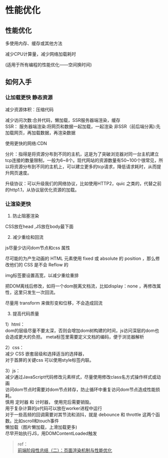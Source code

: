 # 性能优化

## 性能优化

多使用内存、缓存或其他方法

减少CPU计算量，减少网络加载耗时

(适用于所有编程的性能优化——空间换时间)

## 如何入手

### 让加载更快 静态资源

减少资源体积︰压缩代码

减少访问次数:合并代码，懒加载，SSR服务器端渲染，缓存  
SSR：
服务器端渲染:将网页和数据一起加载，一起渲染
非SSR（前后端分离):先加载网页，再加载数据，再渲染数据

使用更快的网络:CDN

分片：指得是将资源分布到不同的主机，这是为了突破浏览器对同一台主机建立tcp连接的数量限制，一般为6~8个。现代网站的资源数量有50~100个很常见，所以将资源分布到不同的主机上，可以建立更多的tcp请求，降低请求耗时，从而提升网页速度。

升级协议：可以升级我们的网络协议，比如使用HTTP2，quic 之类的，代替之前的http1.1，从协议层优化资源的加载。

### 让渲染更快

1. 防止阻塞渲染

CSS放在head ,JS放在body最下面

2. 减少重绘和回流

js尽量少访问dom节点和css 属性

尽可能的为产生动画的 HTML 元素使用 fixed 或 absolute 的 position ，那么修改他们的 CSS 是不会 Reflow 的

img标签要设置高宽，以减少重绘重排

把DOM离线后修改，如将一个dom脱离文档流，比如display：none ，再修改属性，这里只发生一次回流。

尽量用 transform 来做形变和位移，不会造成回流

3. 提高代码质量

1）html：  
dom的层级尽量不要太深，否则会增加dom树构建的时间，js访问深层的dom也会造成更大的负担。
meta标签里需要定义文档的编码，便于浏览器解析

2）css：  
减少 CSS 嵌套层级和选择适当的选择器，  
对于首屏的关键css 可以使用style标签内联。

3）js：  
减少通过JavaScript代码修改元素样式，尽量使用修改class名方式操作样式或动画  
访问dom节点时需要对dom节点转存，防止循环中重复访问dom节点造成性能损耗。  
慎用 定时器 和 计时器， 使用完后需要销毁。  
用于复杂计算的js代码可以放在worker进程中运行  
对于一些高频的回调需要对其节流和消抖，就是 debounce 和 throttle 这两个函数。比如scroll和touch事件  
懒加载（图片懒加载，上滑加载更多)  
尽早开始执行JS，用DOMContentLoaded触发  

> ref：  
> [前端阶段性总结（二）：页面渲染机制与性能优化](https://segmentfault.com/a/1190000016458627)